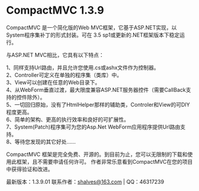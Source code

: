 ﻿CompactMVC 1.3.9
================

CompactMVC 是一个简化版的Web MVC框架，它基于ASP.NET实现，以System程序集补丁的形式封装。可在 3.5 sp1或更新的.NET框架版本下稳定运行。

与ASP.NET MVC相比，它具有以下特点：

1、同样支持Url路由，并且允许您使用.cs或ashx文件作为控制器。 <br />
2、Controller可定义在单独的程序集（类库）中。 <br />
3、View可以创建在任意的Web目录下。 <br />
4、从WebForm垂直过渡，最大限度兼容ASP.NET服务器控件（需要CallBack支持的控件除外）。 <br />
5、一切回归原始，没有了HtmlHelper那样的辅助类，Controler和View的可DIY程度更高。 <br />
6、简单的架构、更高的执行效率和良好的可扩展性。 <br />
7、System(Patch)程序集可为您的Asp.Net WebForm应用程序提供Url路由支持。 <br />
8、等待您发现的其它好处…… <br />

CompactMVC 框架是完全免费、开源的。到目前为止，您可以无限制的下载和使用此框架，且不需要申请任何许可。
作者非常乐意看到CompactMVC在您的项目中获得验证和改进。

最新版本：1.3.9.01
联系作者：shalves@163.com | QQ：46317239

